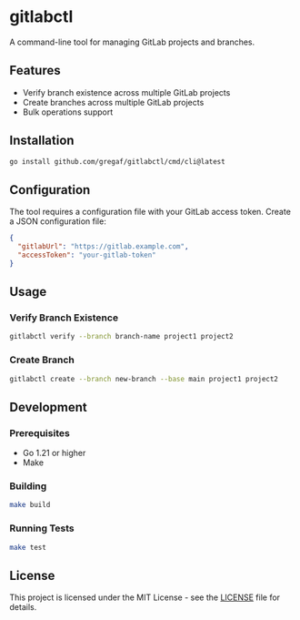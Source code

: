 # gitlabctl

A command-line tool for managing GitLab projects and branches.

## Features

- Verify branch existence across multiple GitLab projects
- Create branches across multiple GitLab projects
- Bulk operations support

## Installation

```bash
go install github.com/gregaf/gitlabctl/cmd/cli@latest
```

## Configuration

The tool requires a configuration file with your GitLab access token. Create a JSON configuration file:

```json
{
  "gitlabUrl": "https://gitlab.example.com",
  "accessToken": "your-gitlab-token"
}
```

## Usage

### Verify Branch Existence

```bash
gitlabctl verify --branch branch-name project1 project2
```

### Create Branch

```bash
gitlabctl create --branch new-branch --base main project1 project2
```

## Development

### Prerequisites

- Go 1.21 or higher
- Make

### Building

```bash
make build
```

### Running Tests

```bash
make test
```

## License

This project is licensed under the MIT License - see the [LICENSE](LICENSE) file for details.